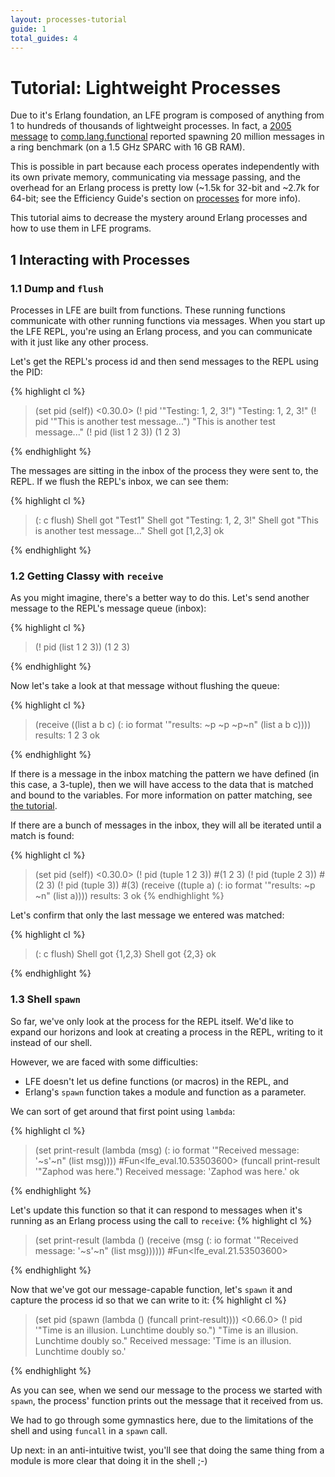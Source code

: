 ```yaml
---
layout: processes-tutorial
guide: 1
total_guides: 4
---
```

# Tutorial: Lightweight Processes

Due to it's Erlang foundation, an LFE program is composed of anything from 1 to
hundreds of thousands of lightweight processes.  In fact, a
<a href="https://groups.google.com/forum/?fromgroups=#!topic/comp.lang.functional/5kldn1QJ73c">2005 message</a>
to
<a href="https://groups.google.com/forum/?fromgroups=#!forum/comp.lang.functional">comp.lang.functional</a>
reported spawning 20 million messages in a ring benchmark (on a 1.5 GHz SPARC
with 16 GB RAM).

This is possible in part because each process operates independently with its
own private memory, communicating via message passing, and the overhead for an
Erlang process is pretty low (~1.5k for 32-bit and ~2.7k for 64-bit; see the
Efficiency Guide's section on
<a href="http://www.erlang.org/doc/efficiency_guide/processes.html">processes</a>
for more info).

This tutorial aims to decrease the mystery around Erlang processes and how to
use them in LFE programs.

## 1 Interacting with Processes

### 1.1 Dump and ```flush```

Processes in LFE are built from functions. These running functions communicate
with other running functions via messages. When you start up the LFE REPL,
you're using an Erlang process, and you can communicate with it just like any
other process.

Let's get the REPL's process id and then send messages to the REPL using the
PID:

{% highlight cl %}
> (set pid (self))
<0.30.0>
> (! pid '"Testing: 1, 2, 3!")
"Testing: 1, 2, 3!"
> (! pid '"This is another test message...")
"This is another test message..."
> (! pid (list 1 2 3))
(1 2 3)
>
{% endhighlight %}

The messages are sitting in the inbox of the process they were sent to, the
REPL. If we flush the REPL's inbox, we can see them:

{% highlight cl %}
> (: c flush)
Shell got "Test1"
Shell got "Testing: 1, 2, 3!"
Shell got "This is another test message..."
Shell got [1,2,3]
ok
>
{% endhighlight %}

### 1.2 Getting Classy with ```receive```

As you might imagine, there's a better way to do this. Let's send another
message to the REPL's message queue (inbox):

{% highlight cl %}
> (! pid (list 1 2 3))
(1 2 3)
>
{% endhighlight %}

Now let's take a look at that message without flushing the queue:

{% highlight cl %}
> (receive
    ((list a b c)
     (: io format '"results: ~p ~p ~p~n" (list a b c))))
results: 1 2 3
ok
>
{% endhighlight %}

If there is a message in the inbox matching the pattern we have defined (in
this case, a 3-tuple), then we will have access to the data that is matched and
bound to the variables. For more information on patter matching, see
<a href="/tutorials/patterns/1.html">the tutorial</a>.

If there are a bunch of messages in the inbox, they will all be iterated until
a match is found:

{% highlight cl %}
> (set pid (self))
<0.30.0>
> (! pid (tuple 1 2 3))
#(1 2 3)
> (! pid (tuple 2 3))
#(2 3)
> (! pid (tuple 3))
#(3)
> (receive
    ((tuple a)
     (: io format '"results: ~p ~n" (list a))))
results: 3
ok
{% endhighlight %}

Let's confirm that only the last message we entered was matched:

{% highlight cl %}
> (: c flush)
Shell got {1,2,3}
Shell got {2,3}
ok
>
{% endhighlight %}

### 1.3 Shell ```spawn```

So far, we've only look at the process for the REPL itself. We'd like to expand
our horizons and look at creating a process in the REPL, writing to it
instead of our shell.

However, we are faced with some difficulties:
* LFE doesn't let us define functions (or macros) in the REPL, and
* Erlang's ```spawn``` function takes a module and function as a parameter.

We can sort of get around that first point using ```lambda```:

{% highlight cl %}
> (set print-result
    (lambda (msg)
      (: io format '"Received message: '~s'~n" (list msg))))
#Fun<lfe_eval.10.53503600>
> (funcall print-result '"Zaphod was here.")
Received message: 'Zaphod was here.'
ok
>
{% endhighlight %}

Let's update this function so that it can respond to messages when it's running
as an Erlang process using the call to ```receive```:
{% highlight cl %}
> (set print-result
    (lambda ()
      (receive (msg
        (: io format '"Received message: '~s'~n" (list msg))))))
#Fun<lfe_eval.21.53503600>
>
{% endhighlight %}

Now that we've got our message-capable function, let's ```spawn``` it and
capture the process id so that we can write to it:
{% highlight cl %}
> (set pid (spawn (lambda () (funcall print-result))))
<0.66.0>
> (! pid '"Time is an illusion. Lunchtime doubly so.")
"Time is an illusion. Lunchtime doubly so."
Received message: 'Time is an illusion. Lunchtime doubly so.'
>
{% endhighlight %}

As you can see, when we send our message to the process we started with
```spawn```, the process' function prints out the message that it received from
us.

We had to go through some gymnastics here, due to the limitations of the shell
and using ```funcall``` in a ```spawn``` call.

Up next: in an anti-intuitive twist,
you'll see that doing the same thing from a module is more clear that doing it
in the shell ;-)
